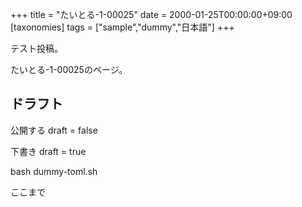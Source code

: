 +++
title = "たいとる-1-00025"
date = 2000-01-25T00:00:00+09:00
[taxonomies]
tags = ["sample","dummy","日本語"]
+++

テスト投稿。

たいとる-1-00025のページ。


## ドラフト

公開する
draft = false

下書き
draft = true

bash dummy-toml.sh

ここまで
